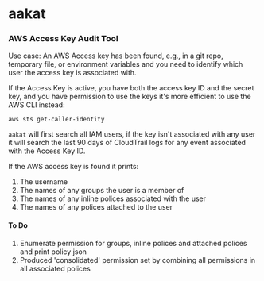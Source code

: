 # aakat
### AWS Access Key Audit Tool
Use case: An AWS Access key has been found, e.g., in a git repo, temporary file, or environment variables and you need
to identify which user the access key is associated with. 

If the Access Key is active, you have both the access key ID and the secret key, and you have permission to use the keys
it's more efficient to use the AWS CLI instead:

`aws sts get-caller-identity`

`aakat` will first search all IAM users, if the key isn't associated with any user it will search the last 
90 days of CloudTrail logs for any event associated with the Access Key ID. 
 
If the AWS access key is found it prints:
1. The username
2. The names of any groups the user is a member of
3. The names of any inline polices associated with the user
4. The names of any polices attached to the user


#### To Do
1. Enumerate permission for groups, inline polices and attached polices and print policy json
2. Produced 'consolidated' permission set by combining all permissions in all associated polices 
 